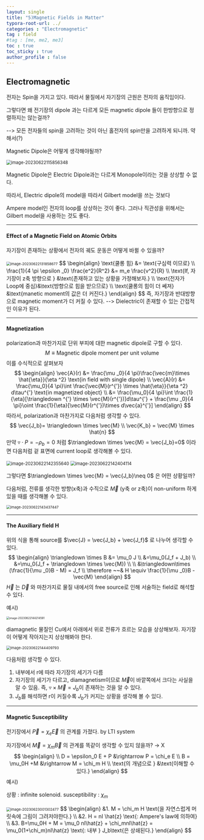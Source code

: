 ```yaml
---
layout: single
title: "5)Magnetic Fields in Matter"
typora-root-url: ../
categories : "Electromagnetic"
tag : field
#tag : [me, me2, me3]
toc : true
toc_sticky : true
author_profile : false
---
```

## Electromagnetic 

전자는 Spin을 가지고 있다. 따라서 물질에서 자기장의 근원은 전자의 움직임이다.

그렇다면 왜 전기장의 dipole 과는 다르게 모든 magnetic dipole 들이 한방향으로 정렬하지는 않는걸까? 

--> 모든 전자들의 spin을 고려하는 것이 아닌  홀전자의 spin만을 고려하게 되니까. 약해서(?)



Magnetic Dipole은 어떻게 생각해야될까?

<img src="/images/figure/image-20230622115856348.png" alt="image-20230622115856348" style="zoom:80%;" />

Magnetic Dipole은 Electric Dipole과는 다르게 Monopole이라는 것을 상상할 수 없다. 

따라서, Electric dipole의 model을 따라서 Gilbert model을 쓰는 것보다

Ampere model인 전자의 loop를 상상하는 것이 좋다. 그러나 직관성을 위해서는 Gilbert model을 사용하는 것도 좋다.

---

#### Effect of a Magnetic Field on Atomic Orbits

자기장이 존재하는 상황에서 전자의 궤도 운동은 어떻게 바뀔 수 있을까?

<img src="/images/figure/image-20230622131858677.png" alt="image-20230622131858677" style="zoom:67%;" />
$$
\begin{align}
\text{쿨롱 힘} &= \text{구심력 이므로}
\\
\frac{1}{4 \pi \epsilon _0} \frac{e^2}{R^2} &= m_e \frac{v^2}{R}
\\
 \text{If, 자기장이 z축 방향으로 } &\text{존재하고 있는 상황을 가정해보자.}
\\
\text{전자가 Loop에 중심}&\text{방향으로 힘을 받으므로}
\\
\text{쿨롱의 힘이 더 쎄져} &\text{manetic moment의 값은 더 커진다.}
\end{align}
$$
즉, 자기장과 반대방향으로 magnetic moment가 더 커질 수 있다. --> Dielectric이 존재할 수 있는 간접적인 이유가 된다.

---

#### Magnetization

polarization과 마찬가지로 단위 부피에 대한 magnetic dipole로 구할 수 있다.
$$
M \equiv \text{Magnetic dipole moment per unit volume}
$$
이를 수식적으로 살펴보자
$$
\begin{align}
\vec{A}(r) &= \frac{\mu _0}{4 \pi}\frac{\vec{m}\times \hat{\eta}}{\eta ^2} \text{in field with single dipole}
\\
\vec{A}(r) &= \frac{\mu_0}{4 \pi}\int \frac{\vec{M}(r^{'}) \times \hat{\eta}}{\eta ^2} d\tau^{'} \text{in magnetized object}
\\
&= \frac{\mu_0}{4 \pi}\int \frac{1}{\eta}[\triangledown ^{'} \times \vec{M}(r^{'})]d\tau^{'} + \frac{\mu _0}{4 \pi}\oint \frac{1}{\eta}[\vec{M}(r^{'})\times d\vec{a}^{'}]
\end{align}
$$
따라서, polarization과 마찬가지로 다음처럼 생각할 수 있다.
$$
\vec{J_b}= \triangledown \times \vec{M}
\\
\vec{K_b} = \vec{M} \times \hat{n}
$$
만약 $\triangledown \cdot P = -\rho_b = 0$ 처럼 $\triangledown \times \vec{M} = \vec{J_b}=0$ 이라면 다음처럼 겉 표면에 current loop로 생각해볼 수 있다.

​                                     <img src="/images/figure/image-20230622142355640.png" alt="image-20230622142355640" style="zoom:80%;" /> <img src="/images/figure/image-20230622142404114.png" alt="image-20230622142404114" style="zoom:80%;" />



그렇다면 $\triangledown \times \vec{M} = \vec{J_b}\neq 0$ 은 어떤 상황일까?

다음처럼, 전류를 생각한 방향(x축)과 수직으로 $\vec{M}$ (y축 or z축)이 non-uniform 하게 있을 때를 생각해볼 수 있다.

<img src="/images/figure/image-20230622143437447.png" alt="image-20230622143437447" style="zoom:67%;" />

---

#### The Auxiliary field H

위의 식을 통해 source를 $\vec{J} = \vec{J_b} + \vec{J_f}$ 로 나누어 생각할 수 있다.
$$
\begin{align}
\triangledown \times B &= \mu_0 J
\\
&=\mu_0(J_f + J_b)
\\
&=\mu_0(J_f + \triangledown \times \vec{M})
\\
\\
&\triangledown\times (\frac{1}{\mu _0}B - M) = J_f
\\
\therefore ~~& H \equiv \frac{1}{\mu _0}B - \vec{M}
\end{align}
$$
$\vec{H}$ 는 $\vec{D}$ 와 마찬가지로 물질 내에서의 free source로 인해 서술하는 field로 해석할 수 있다.

예시)

<img src="/images/figure/image-20230622144214591.png" alt="image-20230622144214591" style="zoom:50%;" />

diamagnetic 물질인 Cu에서 아래에서 위로 전류가 흐르는 모습을 상상해보자. 자기장이 어떻게 작아지는지 상상해봐야 한다.

<img src="/images/figure/image-20230622144409793.png" alt="image-20230622144409793" style="zoom:67%;" />

다음처럼 생각할 수 있다.

1. 내부에서 r에 따라 자기장의 세기가 다름
2. 자기장의 세기가 다르고, diamagnetism이므로 $\vec{M}$이 바깥쪽에서 크다는 사실을 알 수 있음. 즉, $\triangledown \times \vec{M} = J_b$이 존재하는 것을 알 수 있다.
3. $J_b$를 해석하면 r이 커질수록 $J_b$가 커지는 상황을 생각해 볼 수 있다.

---

#### Magnetic Susceptibility

전기장에서 $\vec{P} = \chi _e \vec{E}$ 의 관계를 가졌다. by LTI system 

자기장에서 $\vec{M} = \chi_m \vec{B}$ 의 관계를 똑같이 생각할 수 있지 않을까? $\rightarrow$ X
$$
\begin{align}
\\
D = \epsilon_0 E + P &\rightarrow P = \chi_e E
\\
B = \mu_0H +M &\rightarrow M = \chi_m H
\\
\text{의 개념으로 } &\text{이해할 수 있다.}
\end{align}
$$
예시)

상황 : infinite solenoid. susceptibility : $\chi_m$

<img src="/images/figure/image-20230623001302477.png" alt="image-20230623001302477" style="zoom:67%;" />
$$
\begin{align}
&1. M = \chi_m H \text{을 자연스럽게 머릿속에 그림이 그려저야한다.}
\\
&2. H = nI \hat{z} \text{: Ampere's law에 의하여}
\\
&3. B=\mu_0H + M = \mu_0 nI\hat{z} + \chi_mnI\hat{z} = \mu_0(1+\chi_m)nI\hat{z} \text{: 내부 } J_b\text{은 상쇄된다.}
\end{align}
$$


